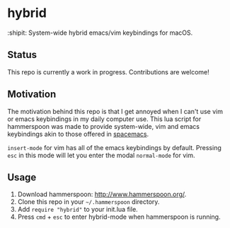 # hybrid
:shipit: System-wide hybrid emacs/vim keybindings for macOS.

## Status
This repo is currently a work in progress. Contributions are welcome!

## Motivation
The motivation behind this repo is that I get annoyed when I can't use vim or emacs keybindings in my daily computer use.
This lua script for hammerspoon was made to provide system-wide, vim and emacs keybindings akin to those offered in [spacemacs](http://spacemacs.org/).

`insert-mode` for vim has all of the emacs keybindings by default. Pressing `esc` in this mode will let you enter the modal `normal-mode` for vim.

## Usage
1. Download hammerspoon: http://www.hammerspoon.org/.
2. Clone this repo in your `~/.hammerspoon` directory.
3. Add `require "hybrid"` to your init.lua file.
4. Press `cmd` + `esc` to enter hybrid-mode when hammerspoon is running.
